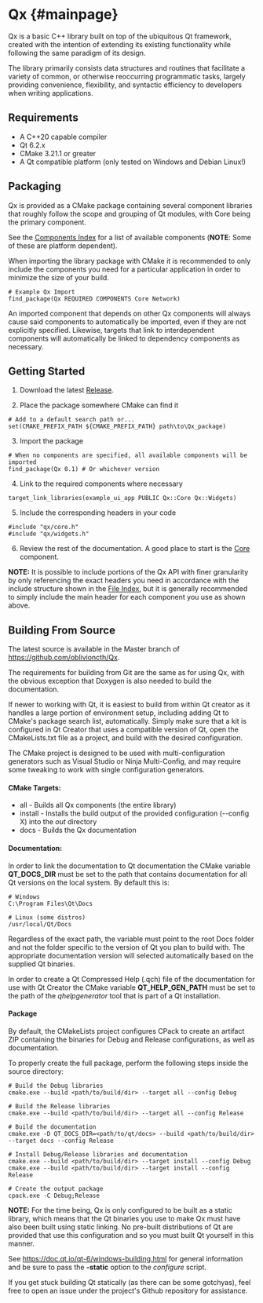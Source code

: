 

Qx {#mainpage}
==============
Qx is a basic C++ library built on top of the ubiquitous Qt framework, created with the intention of extending its existing functionality while following the same paradigm of its design.

The library primarily consists data structures and routines that facilitate a variety of common, or otherwise reoccurring programmatic tasks, largely providing convenience, flexibility, and syntactic efficiency to developers when writing applications.

Requirements
------------

 - A C++20 capable compiler
 - Qt 6.2.x
 - CMake 3.21.1 or greater
 - A Qt compatible platform (only tested on Windows and Debian Linux!)

Packaging
----------
Qx is provided as a CMake package containing several component libraries that roughly follow the scope and grouping of Qt modules, with Core being the primary component.

See the [Components Index](modules.html) for a list of available components (**NOTE**: Some of these are platform dependent).

When importing the library package with CMake it is recommended to only include the components you need for a particular application in order to minimize the size of your build.

~~~~~~~~~~~~~~~~~~~~~~~~~~~~~~~~~~~~~~~~~~~~~~~~~
# Example Qx Import
find_package(Qx REQUIRED COMPONENTS Core Network)
~~~~~~~~~~~~~~~~~~~~~~~~~~~~~~~~~~~~~~~~~~~~~~~~~
An imported component that depends on other Qx components will always cause said components to automatically be imported, even if they are not explicitly specified. Likewise, targets that link to interdependent components will automatically be linked to dependency components as necessary.

Getting Started
---------------
1) Download the latest [Release](https://github.com/oblivioncth/Qx/releases).

2) Place the package somewhere CMake can find it
~~~~~~~~~~~~~~~~~~~~~~~~~~~~~~~~~~~~~~~~~~~~~~~~~~~~~~~~~~~~~~
# Add to a default search path or...
set(CMAKE_PREFIX_PATH ${CMAKE_PREFIX_PATH} path\to\Qx_package)
~~~~~~~~~~~~~~~~~~~~~~~~~~~~~~~~~~~~~~~~~~~~~~~~~~~~~~~~~~~~~~

3) Import the package
~~~~~~~~~~~~~~~~~~~~~~~~~~~~~~~~~~~~~~~~~~~~~~~~~~~~~~~~~~~~~~~~~~~~~~~~~~~~~
# When no components are specified, all available components will be imported
find_package(Qx 0.1) # Or whichever version
~~~~~~~~~~~~~~~~~~~~~~~~~~~~~~~~~~~~~~~~~~~~~~~~~~~~~~~~~~~~~~~~~~~~~~~~~~~~~

4)	Link to the required components where necessary
~~~~~~~~~~~~~~~~~~~~~~~~~~~~~~~~~~~~~~~~~~~~~~~~~~~~~~~~~~~~~~~~~
target_link_libraries(example_ui_app PUBLIC Qx::Core Qx::Widgets)
~~~~~~~~~~~~~~~~~~~~~~~~~~~~~~~~~~~~~~~~~~~~~~~~~~~~~~~~~~~~~~~~~

5) Include the corresponding headers in your code
~~~~~~~~~~~~~~~~~~~~~~~~~~~~~~~~~~~~~~~~~~~~~~~~~~~~~~~~~
#include "qx/core.h"
#include "qx/widgets.h"
~~~~~~~~~~~~~~~~~~~~~~~~~~~~~~~~~~~~~~~~~~~~~~~~~~~~~~~~~

6) Review the rest of the documentation. A good place to start is the [Core](#qx-core) component.

**NOTE:** 
It is possible to include portions of the Qx API with finer granularity by only referencing the exact headers you need in accordance with the include structure shown in the [File Index](files.html), but it is generally recommended to simply include the main header for each component you use as shown above.

Building From Source
--------------------
The latest source is available in the Master branch of https://github.com/oblivioncth/Qx.

The requirements for building from Git are the same as for using Qx, with the obvious exception that Doxygen is also needed to build the documentation.

If newer to working with Qt, it is easiest to build from within Qt creator as it handles a large portion of environment setup, including adding Qt to CMake's package search list, automatically. Simply make sure that a kit is configured in Qt Creator that uses a compatible version of Qt, open the CMakeLists.txt file as a project, and build with the desired configuration.

The CMake project is designed to be used with multi-configuration generators such as Visual Studio or Ninja Multi-Config, and may require some tweaking to work with single configuration generators.

#### CMake Targets:

 - all - Builds all Qx components (the entire library)
 - install - Installs the build output of the provided configuration (--config X) into the *out* directory
 - docs - Builds the Qx documentation

#### Documentation:
In order to link the documentation to Qt documentation the CMake variable **QT_DOCS_DIR** must be set to the path that contains documentation for all Qt versions on the local system. By default this is:

    # Windows
    C:\Program Files\Qt\Docs

    # Linux (some distros)
    /usr/local/Qt/Docs

Regardless of the exact path, the variable must point to the root Docs folder and not the folder specific to the version of Qt you plan to build with. The appropriate documentation version will selected automatically based on the supplied Qt binaries.

In order to create a Qt Compressed Help (.qch) file of the documentation for use with Qt Creator the CMake variable **QT_HELP_GEN_PATH** must be set to the path of the *qhelpgenerator* tool that is part of a Qt installation.

#### Package
By default, the CMakeLists project configures CPack to create an artifact ZIP containing the binaries for Debug and Release configurations, as well as documentation.

To properly create the full package, perform the following steps inside the source directory:
~~~~~~~~~~~~~~~~~~~~~~~~~~~~~~~~~~~~~~~~~~~~~~~~~~~~~~~~~~~~~~~~~~~~~~~
# Build the Debug libraries
cmake.exe --build <path/to/build/dir> --target all --config Debug

# Build the Release libraries
cmake.exe --build <path/to/build/dir> --target all --config Release

# Build the documentation
cmake.exe -D QT_DOCS_DIR=<path/to/qt/docs> --build <path/to/build/dir> --target docs --config Release

# Install Debug/Release libraries and documentation
cmake.exe --build <path/to/build/dir> --target install --config Debug
cmake.exe --build <path/to/build/dir> --target install --config Release

# Create the output package
cpack.exe -C Debug;Release
~~~~~~~~~~~~~~~~~~~~~~~~~~~~~~~~~~~~~~~~~~~~~~~~~~~~~~~~~~~~~~~~~~~~~~~

**NOTE:**
For the time being, Qx is only configured to be built as a static library, which means that the Qt binaries you use to make Qx must have also been built using static linking. No pre-built distributions of Qt are provided that use this configuration and so you must built Qt yourself in this manner.

See https://doc.qt.io/qt-6/windows-building.html for general information and be sure to pass the **-static** option to the *configure* script.

If you get stuck building Qt statically (as there can be some gotchyas), feel free to open an issue under the project's Github repository for assistance.
